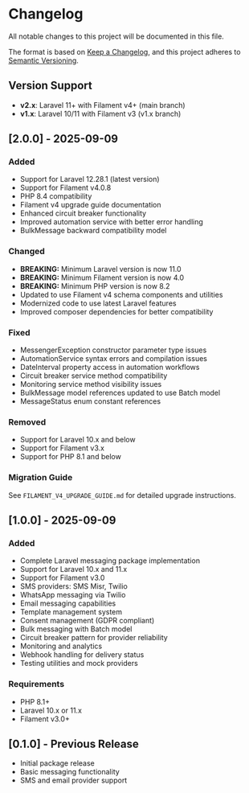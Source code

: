 # Changelog

All notable changes to this project will be documented in this file.

The format is based on [Keep a Changelog](https://keepachangelog.com/en/1.0.0/),
and this project adheres to [Semantic Versioning](https://semver.org/spec/v2.0.0.html).

## Version Support

- **v2.x**: Laravel 11+ with Filament v4+ (main branch)
- **v1.x**: Laravel 10/11 with Filament v3 (v1.x branch)

## [2.0.0] - 2025-09-09

### Added
- Support for Laravel 12.28.1 (latest version)
- Support for Filament v4.0.8
- PHP 8.4 compatibility
- Filament v4 upgrade guide documentation
- Enhanced circuit breaker functionality
- Improved automation service with better error handling
- BulkMessage backward compatibility model

### Changed
- **BREAKING:** Minimum Laravel version is now 11.0
- **BREAKING:** Minimum Filament version is now 4.0
- **BREAKING:** Minimum PHP version is now 8.2
- Updated to use Filament v4 schema components and utilities
- Modernized code to use latest Laravel features
- Improved composer dependencies for better compatibility

### Fixed
- MessengerException constructor parameter type issues
- AutomationService syntax errors and compilation issues
- DateInterval property access in automation workflows
- Circuit breaker service method compatibility
- Monitoring service method visibility issues
- BulkMessage model references updated to use Batch model
- MessageStatus enum constant references

### Removed
- Support for Laravel 10.x and below
- Support for Filament v3.x
- Support for PHP 8.1 and below

### Migration Guide
See `FILAMENT_V4_UPGRADE_GUIDE.md` for detailed upgrade instructions.

## [1.0.0] - 2025-09-09

### Added
- Complete Laravel messaging package implementation
- Support for Laravel 10.x and 11.x
- Support for Filament v3.0
- SMS providers: SMS Misr, Twilio
- WhatsApp messaging via Twilio
- Email messaging capabilities
- Template management system
- Consent management (GDPR compliant)
- Bulk messaging with Batch model
- Circuit breaker pattern for provider reliability
- Monitoring and analytics
- Webhook handling for delivery status
- Testing utilities and mock providers

### Requirements
- PHP 8.1+
- Laravel 10.x or 11.x  
- Filament v3.0+

## [0.1.0] - Previous Release
- Initial package release
- Basic messaging functionality
- SMS and email provider support
